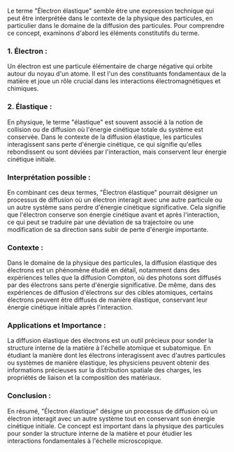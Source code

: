 Le terme "Électron élastique" semble être une expression technique qui peut être interprétée dans le contexte de la physique des particules, en particulier dans le domaine de la diffusion des particules. Pour comprendre ce concept, examinons d'abord les éléments constitutifs du terme.

### 1. Électron :
Un électron est une particule élémentaire de charge négative qui orbite autour du noyau d'un atome. Il est l'un des constituants fondamentaux de la matière et joue un rôle crucial dans les interactions électromagnétiques et chimiques.

### 2. Élastique :
En physique, le terme "élastique" est souvent associé à la notion de collision ou de diffusion où l'énergie cinétique totale du système est conservée. Dans le contexte de la diffusion élastique, les particules interagissent sans perte d'énergie cinétique, ce qui signifie qu'elles rebondissent ou sont déviées par l'interaction, mais conservent leur énergie cinétique initiale.

### Interprétation possible :
En combinant ces deux termes, "Électron élastique" pourrait désigner un processus de diffusion où un électron interagit avec une autre particule ou un autre système sans perdre d'énergie cinétique significative. Cela signifie que l'électron conserve son énergie cinétique avant et après l'interaction, ce qui peut se traduire par une déviation de sa trajectoire ou une modification de sa direction sans subir de perte d'énergie importante.

### Contexte :
Dans le domaine de la physique des particules, la diffusion élastique des électrons est un phénomène étudié en détail, notamment dans des expériences telles que la diffusion Compton, où des photons sont diffusés par des électrons sans perte d'énergie significative. De même, dans des expériences de diffusion d'électrons sur des cibles atomiques, certains électrons peuvent être diffusés de manière élastique, conservant leur énergie cinétique initiale après l'interaction.

### Applications et Importance :
La diffusion élastique des électrons est un outil précieux pour sonder la structure interne de la matière à l'échelle atomique et subatomique. En étudiant la manière dont les électrons interagissent avec d'autres particules ou systèmes de manière élastique, les physiciens peuvent obtenir des informations précieuses sur la distribution spatiale des charges, les propriétés de liaison et la composition des matériaux.

### Conclusion :
En résumé, "Électron élastique" désigne un processus de diffusion où un électron interagit avec un autre système tout en conservant son énergie cinétique initiale. Ce concept est important dans la physique des particules pour sonder la structure interne de la matière et pour étudier les interactions fondamentales à l'échelle microscopique.